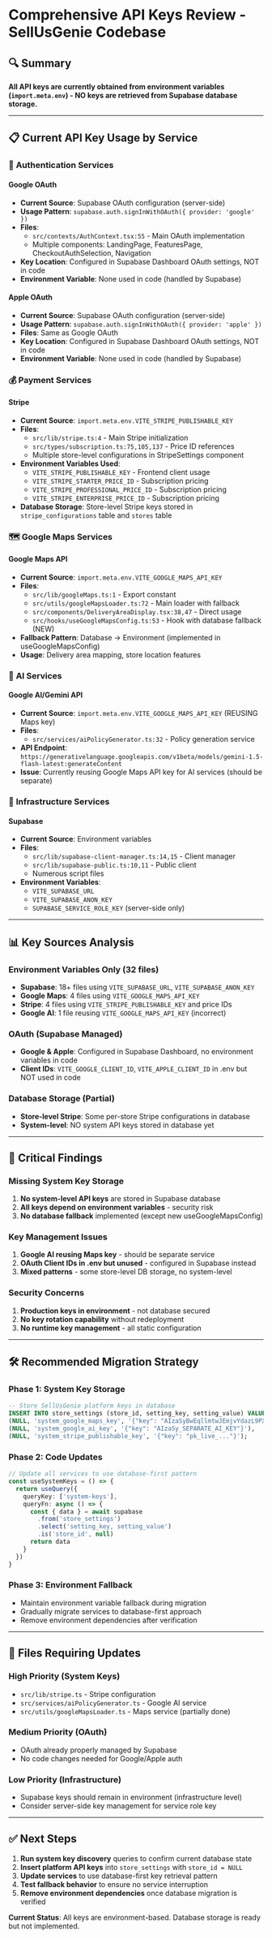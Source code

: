 # Comprehensive API Keys Review - SellUsGenie Codebase

## 🔍 Summary
**All API keys are currently obtained from environment variables (`import.meta.env`) - NO keys are retrieved from Supabase database storage.**

---

## 📋 Current API Key Usage by Service

### 🔐 **Authentication Services**

#### **Google OAuth**
- **Current Source**: Supabase OAuth configuration (server-side)
- **Usage Pattern**: `supabase.auth.signInWithOAuth({ provider: 'google' })`
- **Files**: 
  - `src/contexts/AuthContext.tsx:55` - Main OAuth implementation
  - Multiple components: LandingPage, FeaturesPage, CheckoutAuthSelection, Navigation
- **Key Location**: Configured in Supabase Dashboard OAuth settings, NOT in code
- **Environment Variable**: None used in code (handled by Supabase)

#### **Apple OAuth**  
- **Current Source**: Supabase OAuth configuration (server-side)
- **Usage Pattern**: `supabase.auth.signInWithOAuth({ provider: 'apple' })`
- **Files**: Same as Google OAuth
- **Key Location**: Configured in Supabase Dashboard OAuth settings, NOT in code
- **Environment Variable**: None used in code (handled by Supabase)

### 💰 **Payment Services**

#### **Stripe**
- **Current Source**: `import.meta.env.VITE_STRIPE_PUBLISHABLE_KEY`
- **Files**:
  - `src/lib/stripe.ts:4` - Main Stripe initialization
  - `src/types/subscription.ts:75,105,137` - Price ID references
  - Multiple store-level configurations in StripeSettings component
- **Environment Variables Used**:
  - `VITE_STRIPE_PUBLISHABLE_KEY` - Frontend client usage
  - `VITE_STRIPE_STARTER_PRICE_ID` - Subscription pricing
  - `VITE_STRIPE_PROFESSIONAL_PRICE_ID` - Subscription pricing  
  - `VITE_STRIPE_ENTERPRISE_PRICE_ID` - Subscription pricing
- **Database Storage**: Store-level Stripe keys stored in `stripe_configurations` table and `stores` table

### 🗺️ **Google Maps Services**

#### **Google Maps API**
- **Current Source**: `import.meta.env.VITE_GOOGLE_MAPS_API_KEY`
- **Files**:
  - `src/lib/googleMaps.ts:1` - Export constant
  - `src/utils/googleMapsLoader.ts:72` - Main loader with fallback
  - `src/components/DeliveryAreaDisplay.tsx:38,47` - Direct usage
  - `src/hooks/useGoogleMapsConfig.ts:53` - Hook with database fallback (NEW)
- **Fallback Pattern**: Database → Environment (implemented in useGoogleMapsConfig)
- **Usage**: Delivery area mapping, store location features

### 🤖 **AI Services**

#### **Google AI/Gemini API**  
- **Current Source**: `import.meta.env.VITE_GOOGLE_MAPS_API_KEY` (REUSING Maps key)
- **Files**:
  - `src/services/aiPolicyGenerator.ts:32` - Policy generation service
- **API Endpoint**: `https://generativelanguage.googleapis.com/v1beta/models/gemini-1.5-flash-latest:generateContent`
- **Issue**: Currently reusing Google Maps API key for AI services (should be separate)

### 🔧 **Infrastructure Services**

#### **Supabase**
- **Current Source**: Environment variables
- **Files**:
  - `src/lib/supabase-client-manager.ts:14,15` - Client manager
  - `src/lib/supabase-public.ts:10,11` - Public client
  - Numerous script files
- **Environment Variables**:
  - `VITE_SUPABASE_URL`
  - `VITE_SUPABASE_ANON_KEY`
  - `SUPABASE_SERVICE_ROLE_KEY` (server-side only)

---

## 📊 Key Sources Analysis

### **Environment Variables Only (32 files)**
- **Supabase**: 18+ files using `VITE_SUPABASE_URL`, `VITE_SUPABASE_ANON_KEY`
- **Google Maps**: 4 files using `VITE_GOOGLE_MAPS_API_KEY`
- **Stripe**: 4 files using `VITE_STRIPE_PUBLISHABLE_KEY` and price IDs
- **Google AI**: 1 file reusing `VITE_GOOGLE_MAPS_API_KEY` (incorrect)

### **OAuth (Supabase Managed)**
- **Google & Apple**: Configured in Supabase Dashboard, no environment variables in code
- **Client IDs**: `VITE_GOOGLE_CLIENT_ID`, `VITE_APPLE_CLIENT_ID` in .env but NOT used in code

### **Database Storage (Partial)**
- **Store-level Stripe**: Some per-store Stripe configurations in database
- **System-level**: NO system API keys stored in database yet

---

## 🚨 Critical Findings

### **Missing System Key Storage**
1. **No system-level API keys** are stored in Supabase database
2. **All keys depend on environment variables** - security risk
3. **No database fallback** implemented (except new useGoogleMapsConfig)

### **Key Management Issues**
1. **Google AI reusing Maps key** - should be separate service
2. **OAuth Client IDs in .env but unused** - configured in Supabase instead
3. **Mixed patterns** - some store-level DB storage, no system-level

### **Security Concerns**
1. **Production keys in environment** - not database secured
2. **No key rotation capability** without redeployment
3. **No runtime key management** - all static configuration

---

## 🛠️ Recommended Migration Strategy

### **Phase 1: System Key Storage** 
```sql
-- Store SellUsGenie platform keys in database
INSERT INTO store_settings (store_id, setting_key, setting_value) VALUES
(NULL, 'system_google_maps_key', '{"key": "AIzaSyBwEqllmtwJEmjvYdazL9PX6yqlkfPEwSk"}'),
(NULL, 'system_google_ai_key', '{"key": "AIzaSy_SEPARATE_AI_KEY"}'),
(NULL, 'system_stripe_publishable_key', '{"key": "pk_live_..."}');
```

### **Phase 2: Code Updates**
```typescript
// Update all services to use database-first pattern
const useSystemKeys = () => {
  return useQuery({
    queryKey: ['system-keys'],
    queryFn: async () => {
      const { data } = await supabase
        .from('store_settings')
        .select('setting_key, setting_value')
        .is('store_id', null)
      return data
    }
  })
}
```

### **Phase 3: Environment Fallback**
- Maintain environment variable fallback during migration
- Gradually migrate services to database-first approach
- Remove environment dependencies after verification

---

## 📁 Files Requiring Updates

### **High Priority (System Keys)**
- `src/lib/stripe.ts` - Stripe configuration
- `src/services/aiPolicyGenerator.ts` - Google AI service  
- `src/utils/googleMapsLoader.ts` - Maps service (partially done)

### **Medium Priority (OAuth)**
- OAuth already properly managed by Supabase
- No code changes needed for Google/Apple auth

### **Low Priority (Infrastructure)**
- Supabase keys should remain in environment (infrastructure level)
- Consider server-side key management for service role key

---

## ✅ Next Steps

1. **Run system key discovery** queries to confirm current database state
2. **Insert platform API keys** into `store_settings` with `store_id = NULL`
3. **Update services** to use database-first key retrieval pattern
4. **Test fallback behavior** to ensure no service interruption
5. **Remove environment dependencies** once database migration is verified

**Current Status**: All keys are environment-based. Database storage is ready but not implemented.